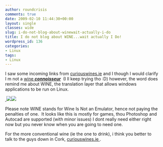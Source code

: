 ```yaml
---
author: roundcrisis
comments: true
date: 2009-02-10 11:44:30+00:00
layout: single
classes: wide
slug: i-do-not-blog-about-winewait-actually-i-do
title: I do not blog about WINE...wait actually I Do!
wordpress_id: 136
categories:
- Linux
tags:
- Linux
---
```


I saw some incoming links from [curiouswines.ie](http://curiouswines.ie) and I though I would clarify I m not a [wine **_connoisseur_**](http://www.google.ie/search?hl=en&rlz=1C1CHMG_enIE291IE304&ei=h2WRSbGmKZWN-gaqxemJCw&sa=X&oi=spell&resnum=1&ct=result&cd=1&q=wine+connoisseur&spell=1)  (I ll keep trying tho :D) however, the word does remind me about WINE, the translation layer that allows windows applications to be run on Linux.

[ ![](http://appdb.winehq.org/images/winehq_logo_glass_sm.png)](http://www.winehq.org/about/)![](http://www.winehq.org/images/winehq_logo_text.png)

[](http://www.winehq.org/about/)Please note WINE stands for Wine Is Not an Emulator, hence not paying the penalties of one.  It looks like this is mostly for games, thou Photoshop and Autocad are supported (with minor issues) I dont really need either right now but you never know when you are going to need one.

For the more conventional wine (ie the one to drink), i think you better to talk to the guys down in Cork, [ curiouswines.ie ](http://curiouswines.ie/).

